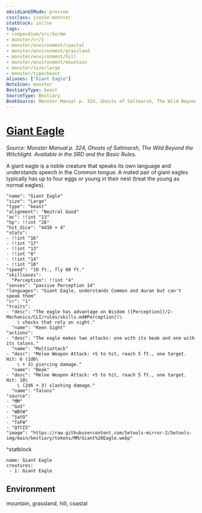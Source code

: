 ```yaml
---
obsidianUIMode: preview
cssclass: json5e-monster
statblock: inline
tags:
- compendium/src/5e/mm
- monster/cr/1
- monster/environment/coastal
- monster/environment/grassland
- monster/environment/hill
- monster/environment/mountain
- monster/size/large
- monster/type/beast
aliases: ["Giant Eagle"]
NoteIcon: monster
BestiaryType: beast
SourceType: Bestiary
BookSource: Monster Manual p. 324, Ghosts of Saltmarsh, The Wild Beyond the Witchlight. Available in the SRD and the Basic Rules.
---
```

# [Giant Eagle](2-Mechanics\CLI\bestiary\beast/giant-eagle.md)
*Source: Monster Manual p. 324, Ghosts of Saltmarsh, The Wild Beyond the Witchlight. Available in the SRD and the Basic Rules.*  

A giant eagle is a noble creature that speaks its own language and understands speech in the Common tongue. A mated pair of giant eagles typically has up to four eggs or young in their nest (treat the young as normal eagles).

```statblock
"name": "Giant Eagle"
"size": "Large"
"type": "beast"
"alignment": "Neutral Good"
"ac": !!int "13"
"hp": !!int "26"
"hit_dice": "4d10 + 4"
"stats":
- !!int "16"
- !!int "17"
- !!int "13"
- !!int "8"
- !!int "14"
- !!int "10"
"speed": "10 ft., fly 80 ft."
"skillsaves":
  "Perception": !!int "4"
"senses": "passive Perception 14"
"languages": "Giant Eagle, understands Common and Auran but can't speak them"
"cr": "1"
"traits":
- "desc": "The eagle has advantage on Wisdom ([Perception](/2-Mechanics/CLI/rules/skills.md#Perception))\
    \ checks that rely on sight."
  "name": "Keen Sight"
"actions":
- "desc": "The eagle makes two attacks: one with its beak and one with its talons."
  "name": "Multiattack"
- "desc": "Melee Weapon Attack: +5 to hit, reach 5 ft., one target. Hit: 6 (1d6\
    \ + 3) piercing damage."
  "name": "Beak"
- "desc": "Melee Weapon Attack: +5 to hit, reach 5 ft., one target. Hit: 10\
    \ (2d6 + 3) slashing damage."
  "name": "Talons"
"source":
- "MM"
- "GoS"
- "WBtW"
- "SatO"
- "ToFW"
- "QftIS"
"image": "https://raw.githubusercontent.com/5etools-mirror-2/5etools-img/main/bestiary/tokens/MM/Giant%20Eagle.webp"
```
^statblock

```encounter-table
name: Giant Eagle
creatures:
 - 1: Giant Eagle
```

## Environment

mountain, grassland, hill, coastal